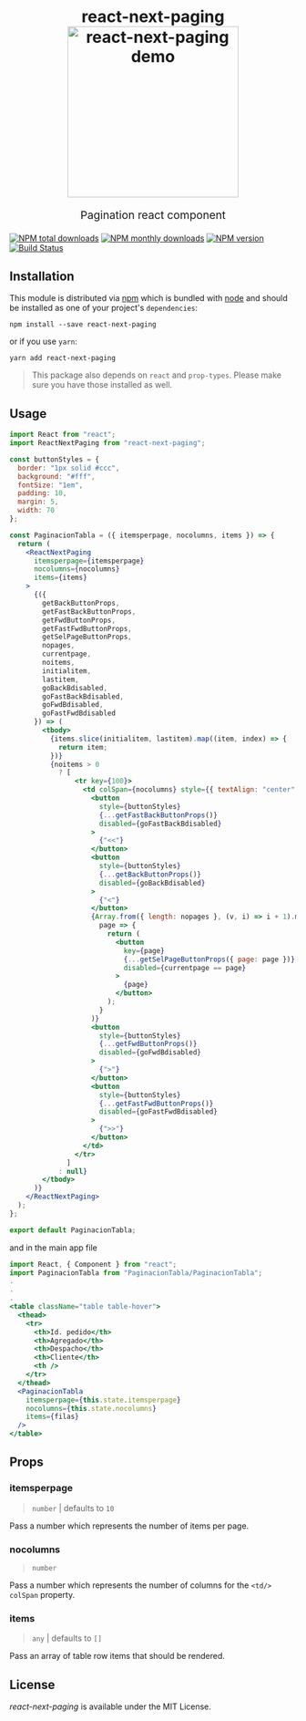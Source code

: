 <h1 align="center">
react-next-paging

<br>
<img src="https://cdn.rawgit.com/titanve/react-next-paging/788358af/other/demo/demo.PNG?raw=true" alt="react-next-paging demo" title="eact-next-paging demo" width="300">
<br>

</h1>
<p align="center" style="font-size: 1.2rem;">Pagination react component</p>

[![NPM total downloads](https://img.shields.io/npm/dt/react-next-paging.svg?style=flat)](https://npmcharts.com/compare/react-next-paging?minimal=true)
[![NPM monthly downloads](https://img.shields.io/npm/dm/react-next-paging.svg?style=flat)](https://npmcharts.com/compare/react-next-paging?minimal=true)
[![NPM version](https://badge.fury.io/js/react-next-paging.svg)](http://badge.fury.io/js/react-next-paging)
[![Build Status](https://travis-ci.org/titanve/react-next-paging.svg?branch=master)](https://travis-ci.org/titanve/react-next-paging)

## Installation

This module is distributed via [npm](https://www.npmjs.com) which is bundled
with [node](https://nodejs.org) and should be installed as one of your project's
`dependencies`:

```shell
npm install --save react-next-paging
```

or if you use `yarn`:

```shell
yarn add react-next-paging
```

> This package also depends on `react` and `prop-types`. Please make sure you
> have those installed as well.

## Usage

```jsx
import React from "react";
import ReactNextPaging from "react-next-paging";

const buttonStyles = {
  border: "1px solid #ccc",
  background: "#fff",
  fontSize: "1em",
  padding: 10,
  margin: 5,
  width: 70
};

const PaginacionTabla = ({ itemsperpage, nocolumns, items }) => {
  return (
    <ReactNextPaging
      itemsperpage={itemsperpage}
      nocolumns={nocolumns}
      items={items}
    >
      {({
        getBackButtonProps,
        getFastBackButtonProps,
        getFwdButtonProps,
        getFastFwdButtonProps,
        getSelPageButtonProps,
        nopages,
        currentpage,
        noitems,
        initialitem,
        lastitem,
        goBackBdisabled,
        goFastBackBdisabled,
        goFwdBdisabled,
        goFastFwdBdisabled
      }) => (
        <tbody>
          {items.slice(initialitem, lastitem).map((item, index) => {
            return item;
          })}
          {noitems > 0
            ? [
                <tr key={100}>
                  <td colSpan={nocolumns} style={{ textAlign: "center" }}>
                    <button
                      style={buttonStyles}
                      {...getFastBackButtonProps()}
                      disabled={goFastBackBdisabled}
                    >
                      {"<<"}
                    </button>
                    <button
                      style={buttonStyles}
                      {...getBackButtonProps()}
                      disabled={goBackBdisabled}
                    >
                      {"<"}
                    </button>
                    {Array.from({ length: nopages }, (v, i) => i + 1).map(
                      page => {
                        return (
                          <button
                            key={page}
                            {...getSelPageButtonProps({ page: page })}
                            disabled={currentpage == page}
                          >
                            {page}
                          </button>
                        );
                      }
                    )}
                    <button
                      style={buttonStyles}
                      {...getFwdButtonProps()}
                      disabled={goFwdBdisabled}
                    >
                      {">"}
                    </button>
                    <button
                      style={buttonStyles}
                      {...getFastFwdButtonProps()}
                      disabled={goFastFwdBdisabled}
                    >
                      {">>"}
                    </button>
                  </td>
                </tr>
              ]
            : null}
        </tbody>
      )}
    </ReactNextPaging>
  );
};

export default PaginacionTabla;
```

and in the main app file

```jsx
import React, { Component } from "react";
import PaginacionTabla from "PaginacionTabla/PaginacionTabla";
.
.
.
<table className="table table-hover">
  <thead>
    <tr>
      <th>Id. pedido</th>
      <th>Agregado</th>
      <th>Despacho</th>
      <th>Cliente</th>
      <th />
    </tr>
  </thead>
  <PaginacionTabla
    itemsperpage={this.state.itemsperpage}
    nocolumns={this.state.nocolumns}
    items={filas}
  />
</table>
```

## Props

### itemsperpage

> `number` | defaults to `10`

Pass a number which represents the number of items per page.

### nocolumns

> `number`

Pass a number which represents the number of columns for the `<td/>` `colSpan`
property.

### items

> `any` | defaults to `[]`

Pass an array of table row items that should be rendered.

## License

_react-next-paging_ is available under the MIT License.
